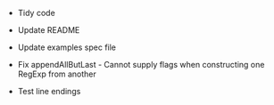 * Tidy code

* Update README

* Update examples spec file

* Fix appendAllButLast - Cannot supply flags when constructing one RegExp from another

* Test line endings

